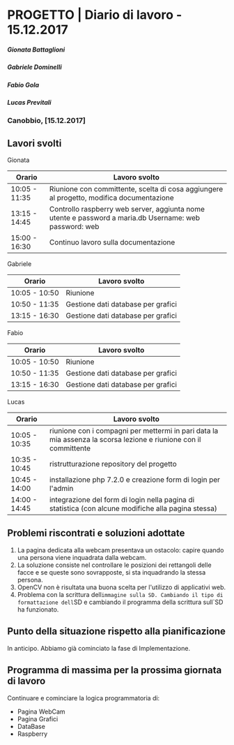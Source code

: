 # PROGETTO | Diario di lavoro - 15.12.2017
##### Gionata Battaglioni
##### Gabriele Dominelli
##### Fabio Gola
##### Lucas Previtali
### Canobbio, [15.12.2017]

## Lavori svolti
Gionata


|Orario        |Lavoro svolto                 |
|--------------|------------------------------|
|10:05 - 11:35 |Riunione con committente, scelta di cosa aggiungere al progetto, modifica documentazione|                  
|13:15 - 14:45 |Controllo raspberry web server, aggiunta nome utente e password a maria.db Username: web password: web|
|15:00 - 16:30 |Continuo lavoro sulla documentazione|

Gabriele

|Orario        |Lavoro svolto                 |
|--------------|------------------------------|
|10:05 - 10:50 |Riunione					      |
|10:50 - 11:35 |Gestione dati database per grafici					      |                         
|13:15 - 16:30 |Gestione dati database per grafici|


Fabio

|Orario        |Lavoro svolto                 |
|--------------|------------------------------|
|10:05 - 10:50 |Riunione					      |
|10:50 - 11:35 |Gestione dati database per grafici					      |                         
|13:15 - 16:30 |Gestione dati database per grafici|


Lucas


|Orario        |Lavoro svolto                 |
|--------------|------------------------------|
|10:05 - 10:35 |riunione con i compagni per mettermi in pari data la mia assenza la scorsa lezione e riunione con il committente|
|10:35 - 10:45 |ristrutturazione repository del progetto|
|10:45 - 14:00 |installazione php 7.2.0 e creazione form di login per l'admin|
|14:00 - 14:45 |integrazione del form di login nella pagina di statistica (con alcune modifiche alla pagina stessa)|


##  Problemi riscontrati e soluzioni adottate
1. La pagina dedicata alla webcam presentava un ostacolo: capire quando una persona viene inquadrata dalla webcam.
2. La soluzione consiste nel controllare le posizioni dei rettangoli delle facce e se queste sono sovrapposte, si sta inquadrando la stessa persona.
1. OpenCV non è risultata una buona scelta per l'utilizzo di applicativi web.
4. Problema con la scrittura dell`immagine sulla SD. Cambiando il tipo di formattazione dell`SD e cambiando il programma della scrittura sull`SD ha funzionato.

##  Punto della situazione rispetto alla pianificazione
In anticipo. Abbiamo già cominciato la fase di Implementazione.

## Programma di massima per la prossima giornata di lavoro
Continuare e cominciare la logica programmatoria di:
- Pagina WebCam
- Pagina Grafici
- DataBase
- Raspberry
